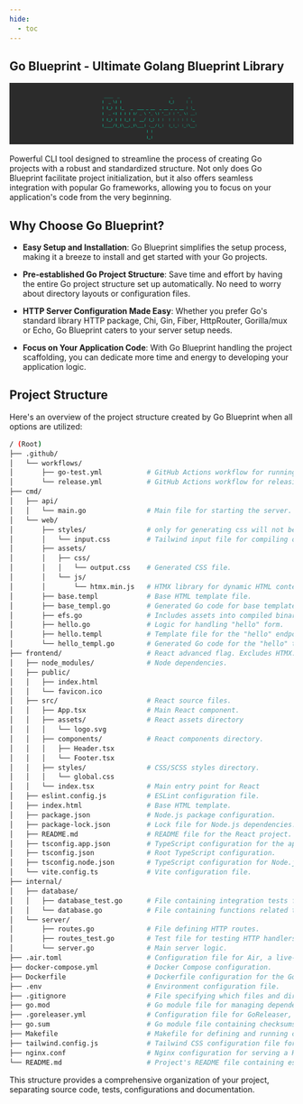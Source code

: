```yaml
---
hide:
  - toc
---
```

## Go Blueprint - Ultimate Golang Blueprint Library

![logo](./public/logo.png)


Powerful CLI tool designed to streamline the process of creating Go projects with a robust and standardized structure. Not only does Go Blueprint facilitate project initialization, but it also offers seamless integration with popular Go frameworks, allowing you to focus on your application's code from the very beginning.

## Why Choose Go Blueprint?

- **Easy Setup and Installation**: Go Blueprint simplifies the setup process, making it a breeze to install and get started with your Go projects.

- **Pre-established Go Project Structure**: Save time and effort by having the entire Go project structure set up automatically. No need to worry about directory layouts or configuration files.

- **HTTP Server Configuration Made Easy**: Whether you prefer Go's standard library HTTP package, Chi, Gin, Fiber, HttpRouter, Gorilla/mux or Echo, Go Blueprint caters to your server setup needs.

- **Focus on Your Application Code**: With Go Blueprint handling the project scaffolding, you can dedicate more time and energy to developing your application logic.

## Project Structure

Here's an overview of the project structure created by Go Blueprint when all options are utilized:

```bash
/ (Root)
├── .github/
│   └── workflows/
│       ├── go-test.yml           # GitHub Actions workflow for running tests.
│       └── release.yml           # GitHub Actions workflow for releasing the application.
├── cmd/
│   ├── api/
│   │   └── main.go               # Main file for starting the server.
│   └── web/
│       ├── styles/               # only for generating css will not be served public
│       │   └── input.css         # Tailwind input file for compiling output.css with CLI when HTMX is used
│       ├── assets/
│       │   ├── css/
│       │   │   └── output.css    # Generated CSS file.
│       │   └── js/
│       │       └── htmx.min.js   # HTMX library for dynamic HTML content.
│       ├── base.templ            # Base HTML template file.
│       ├── base_templ.go         # Generated Go code for base template.
│       ├── efs.go                # Includes assets into compiled binary.
│       ├── hello.go              # Logic for handling "hello" form.
│       ├── hello.templ           # Template file for the "hello" endpoint.
│       └── hello_templ.go        # Generated Go code for the "hello" template.
├── frontend/                     # React advanced flag. Excludes HTMX.
│   ├── node_modules/             # Node dependencies.
│   ├── public/
│   │   ├── index.html
│   │   └── favicon.ico
│   ├── src/                      # React source files.
│   │   ├── App.tsx               # Main React component.
│   │   ├── assets/               # React assets directory
│   │   │   └── logo.svg
│   │   ├── components/           # React components directory.
│   │   │   ├── Header.tsx
│   │   │   └── Footer.tsx
│   │   ├── styles/               # CSS/SCSS styles directory.
│   │   │   └── global.css
│   │   └── index.tsx             # Main entry point for React
│   ├── eslint.config.js          # ESLint configuration file.
│   ├── index.html                # Base HTML template.
│   ├── package.json              # Node.js package configuration.
│   ├── package-lock.json         # Lock file for Node.js dependencies.
│   ├── README.md                 # README file for the React project.
│   ├── tsconfig.app.json         # TypeScript configuration for the app.
│   ├── tsconfig.json             # Root TypeScript configuration.
│   ├── tsconfig.node.json        # TypeScript configuration for Node.js.
│   └── vite.config.ts            # Vite configuration file.
├── internal/
│   ├── database/
│   │   ├── database_test.go      # File containing integration tests for the database operations.
│   │   └── database.go           # File containing functions related to database operations.
│   └── server/
│       ├── routes.go             # File defining HTTP routes.
│       ├── routes_test.go        # Test file for testing HTTP handlers.
│       └── server.go             # Main server logic.
├── .air.toml                     # Configuration file for Air, a live-reload utility.
├── docker-compose.yml            # Docker Compose configuration.
├── Dockerfile                    # Dockerfile configuration for the Go project.
├── .env                          # Environment configuration file.
├── .gitignore                    # File specifying which files and directories to ignore in Git.
├── go.mod                        # Go module file for managing dependencies.
├── .goreleaser.yml               # Configuration file for GoReleaser, a tool for building and releasing binaries.
├── go.sum                        # Go module file containing checksums for dependencies.
├── Makefile                      # Makefile for defining and running commands.
├── tailwind.config.js            # Tailwind CSS configuration file for HTMX.
├── nginx.conf                    # Nginx configuration for serving a React frontend when used with the Docker advanced flag.
└── README.md                     # Project's README file containing essential information about the project.

```

This structure provides a comprehensive organization of your project, separating source code, tests, configurations and documentation.
